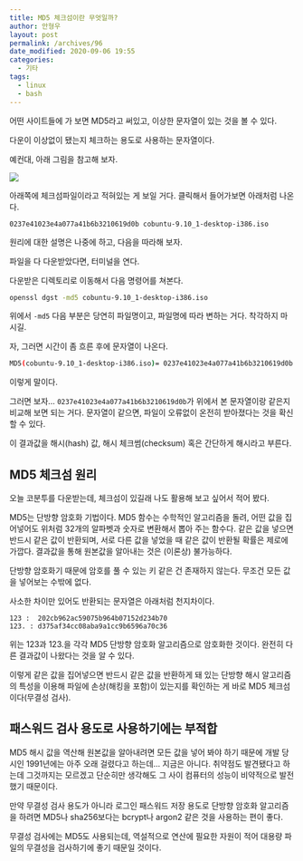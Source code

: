 ```yaml
---
title: MD5 체크섬이란 무엇일까?
author: 안형우
layout: post
permalink: /archives/96
date_modified: 2020-09-06 19:55
categories:
  - 기타
tags:
  - linux
  - bash
---
```


어떤 사이트들에 가 보면 MD5라고 써있고, 이상한 문자열이 있는 것을 볼 수 있다.

다운이 이상없이 됐는지 체크하는 용도로 사용하는 문자열이다.

예컨대, 아래 그림을 참고해 보자.

![](/uploads/legacy/old-images/1/cfile25.uf.1255FC4D4D4BC8702E3C41.png)

아래쪽에 체크섬파일이라고 적혀있는 게 보일 거다. 클릭해서 들어가보면 아래처럼 나온다.

<pre><code>0237e41023e4a077a41b6b3210619d0b cobuntu-9.10_1-desktop-i386.iso</code></pre>

원리에 대한 설명은 나중에 하고, 다음을 따라해 보자.

파일을 다 다운받았다면, 터미널을 연다.

다운받은 디렉토리로 이동해서 다음 명령어를 쳐본다.

``` bash
openssl dgst -md5 cobuntu-9.10_1-desktop-i386.iso
```

위에서 `-md5` 다음 부분은 당연히 파일명이고, 파일명에 따라 변하는 거다. 착각하지 마시길.

자, 그러면 시간이 좀 흐른 후에 문자열이 나온다.

``` bash
MD5(cobuntu-9.10_1-desktop-i386.iso)= 0237e41023e4a077a41b6b3210619d0b
```

이렇게 말이다.

그러면 보자… `0237e41023e4a077a41b6b3210619d0b`가 위에서 본 문자열이랑 같은지 비교해 보면 되는 거다. 문자열이 같으면, 파일이 오류없이 온전히 받아졌다는 것을 확신할 수 있다.

이 결과값을 해시(hash) 값, 해시 체크썸(checksum) 혹은 간단하게 해시라고 부른다.


## MD5 체크섬 원리

오늘 코분투를 다운받는데, 체크섬이 있길래 나도 활용해 보고 싶어서 적어 봤다.

MD5는 단방향 암호화 기법이다. MD5 함수는 수학적인 알고리즘을 돌려, 어떤 값을 집어넣어도 위처럼 32개의 알파벳과 숫자로 변환해서 뽑아 주는 함수다. 같은 값을 넣으면 반드시 같은 값이 반환되며, 서로 다른 값을 넣었을 때 같은 값이 반환될 확률은 제로에 가깝다. 결과값을 통해 원본값을 알아내는 것은 (이론상) 불가능하다.

단방향 암호화기 때문에 암호를 풀 수 있는 키 같은 건 존재하지 않는다. 무조건 모든 값을 넣어보는 수밖에 없다.

사소한 차이만 있어도 반환되는 문자열은 아래처럼 천지차이다.

``` plain
123 :  202cb962ac59075b964b07152d234b70
123. : d375af34cc08aba9a1cc9b6596a70c36
```

위는 123과 123.을 각각 MD5 단방향 암호화 알고리즘으로 암호화한 것이다. 완전히 다른 결과값이 나왔다는 것을 알 수 있다.

이렇게 같은 값을 집어넣으면 반드시 같은 값을 반환하게 돼 있는 단방향 해시 알고리즘의 특성을 이용해 파일에 손상(해킹을 포함)이 있는지를 확인하는 게 바로 MD5 체크섬이다(무결성 검사).


## 패스워드 검사 용도로 사용하기에는 부적합

MD5 해시 값을 역산해 원본값을 알아내려면 모든 값을 넣어 봐야 하기 때문에 개발 당시인 1991년에는 아주 오래 걸렸다고 하는데... 지금은 아니다. 취약점도 발견됐다고 하는데 그것까지는 모르겠고 단순히만 생각해도 그 사이 컴퓨터의 성능이 비약적으로 발전했기 때문이다. 

만약 무결성 검사 용도가 아니라 로그인 패스워드 저장 용도로 단방향 암호화 알고리즘을 하려면 MD5나 sha256보다는 bcrypt나 argon2 같은 것을 사용하는 편이 좋다.

무결성 검사에는 MD5도 사용되는데, 역설적으로 연산에 필요한 자원이 적어 대용량 파일의 무결성을 검사하기에 좋기 때문일 것이다.

